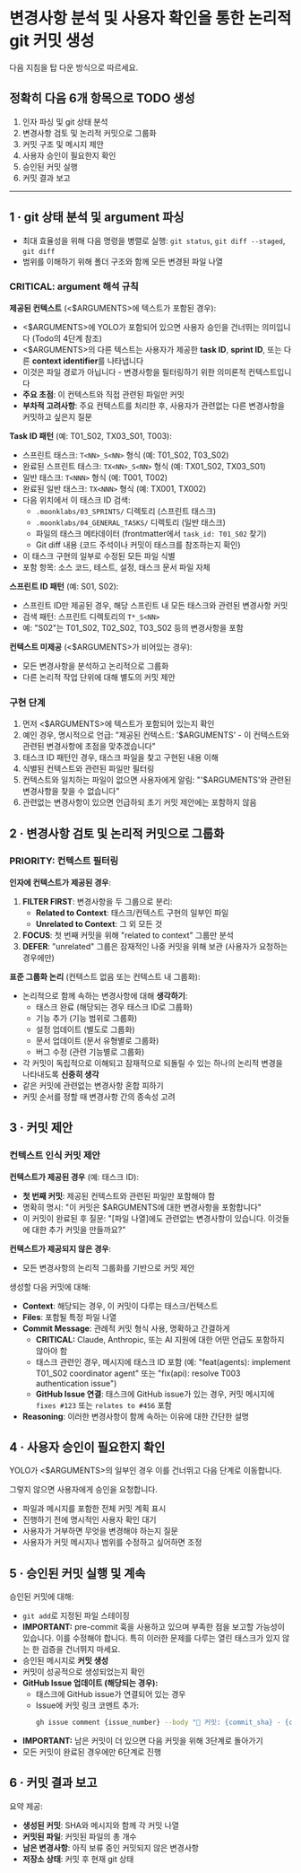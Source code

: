 # 변경사항 분석 및 사용자 확인을 통한 논리적 git 커밋 생성

다음 지침을 탑 다운 방식으로 따르세요.

## 정확히 다음 6개 항목으로 TODO 생성

1. 인자 파싱 및 git 상태 분석
2. 변경사항 검토 및 논리적 커밋으로 그룹화
3. 커밋 구조 및 메시지 제안
4. 사용자 승인이 필요한지 확인
5. 승인된 커밋 실행
6. 커밋 결과 보고

---

## 1 · git 상태 분석 및 argument 파싱

- 최대 효율성을 위해 다음 명령을 병렬로 실행: `git status`, `git diff --staged`, `git diff`
- 범위를 이해하기 위해 폴더 구조와 함께 모든 변경된 파일 나열

### CRITICAL: argument 해석 규칙

**제공된 컨텍스트** (<$ARGUMENTS>에 텍스트가 포함된 경우):

- <$ARGUMENTS>에 YOLO가 포함되어 있으면 사용자 승인을 건너뛰는 의미입니다 (Todo의 4단계 참조)
- <$ARGUMENTS>의 다른 텍스트는 사용자가 제공한 **task ID**, **sprint ID**, 또는 다른 **context identifier**를 나타냅니다
- 이것은 파일 경로가 아닙니다 - 변경사항을 필터링하기 위한 의미론적 컨텍스트입니다
- **주요 초점**: 이 컨텍스트와 직접 관련된 파일만 커밋
- **부차적 고려사항**: 주요 컨텍스트를 처리한 후, 사용자가 관련없는 다른 변경사항을 커밋하고 싶은지 질문

**Task ID 패턴** (예: T01_S02, TX03_S01, T003):

- 스프린트 태스크: `T<NN>_S<NN>` 형식 (예: T01_S02, T03_S02)
- 완료된 스프린트 태스크: `TX<NN>_S<NN>` 형식 (예: TX01_S02, TX03_S01)
- 일반 태스크: `T<NNN>` 형식 (예: T001, T002)
- 완료된 일반 태스크: `TX<NNN>` 형식 (예: TX001, TX002)
- 다음 위치에서 이 태스크 ID 검색:
  - `.moonklabs/03_SPRINTS/` 디렉토리 (스프린트 태스크)
  - `.moonklabs/04_GENERAL_TASKS/` 디렉토리 (일반 태스크)
  - 파일의 태스크 메타데이터 (frontmatter에서 `task_id: T01_S02` 찾기)
  - Git diff 내용 (코드 주석이나 커밋이 태스크를 참조하는지 확인)
- 이 태스크 구현의 일부로 수정된 모든 파일 식별
- 포함 항목: 소스 코드, 테스트, 설정, 태스크 문서 파일 자체

**스프린트 ID 패턴** (예: S01, S02):

- 스프린트 ID만 제공된 경우, 해당 스프린트 내 모든 태스크와 관련된 변경사항 커밋
- 검색 패턴: 스프린트 디렉토리의 `T*_S<NN>`
- 예: "S02"는 T01_S02, T02_S02, T03_S02 등의 변경사항을 포함

**컨텍스트 미제공** (<$ARGUMENTS>가 비어있는 경우):

- 모든 변경사항을 분석하고 논리적으로 그룹화
- 다른 논리적 작업 단위에 대해 별도의 커밋 제안

### 구현 단계

1. 먼저 <$ARGUMENTS>에 텍스트가 포함되어 있는지 확인
2. 예인 경우, 명시적으로 언급: "제공된 컨텍스트: '$ARGUMENTS' - 이 컨텍스트와 관련된 변경사항에 초점을 맞추겠습니다"
3. 태스크 ID 패턴인 경우, 태스크 파일을 찾고 구현된 내용 이해
4. 식별된 컨텍스트와 관련된 파일만 필터링
5. 컨텍스트와 일치하는 파일이 없으면 사용자에게 알림: "'$ARGUMENTS'와 관련된 변경사항을 찾을 수 없습니다"
6. 관련없는 변경사항이 있으면 언급하되 초기 커밋 제안에는 포함하지 않음

## 2 · 변경사항 검토 및 논리적 커밋으로 그룹화

### PRIORITY: 컨텍스트 필터링

**인자에 컨텍스트가 제공된 경우**:

1. **FILTER FIRST**: 변경사항을 두 그룹으로 분리:
   - **Related to Context**: 태스크/컨텍스트 구현의 일부인 파일
   - **Unrelated to Context**: 그 외 모든 것
2. **FOCUS**: 첫 번째 커밋을 위해 "related to context" 그룹만 분석
3. **DEFER**: "unrelated" 그룹은 잠재적인 나중 커밋을 위해 보관 (사용자가 요청하는 경우에만)

**표준 그룹화 논리** (컨텍스트 없음 또는 컨텍스트 내 그룹화):

- 논리적으로 함께 속하는 변경사항에 대해 **생각하기**:
  - 태스크 완료 (해당되는 경우 태스크 ID로 그룹화)
  - 기능 추가 (기능 범위로 그룹화)
  - 설정 업데이트 (별도로 그룹화)
  - 문서 업데이트 (문서 유형별로 그룹화)
  - 버그 수정 (관련 기능별로 그룹화)
- 각 커밋이 독립적으로 이해되고 잠재적으로 되돌릴 수 있는 하나의 논리적 변경을 나타내도록 **신중히 생각**
- 같은 커밋에 관련없는 변경사항 혼합 피하기
- 커밋 순서를 정할 때 변경사항 간의 종속성 고려

## 3 · 커밋 제안

### 컨텍스트 인식 커밋 제안

**컨텍스트가 제공된 경우** (예: 태스크 ID):

- **첫 번째 커밋**: 제공된 컨텍스트와 관련된 파일만 포함해야 함
- 명확히 명시: "이 커밋은 $ARGUMENTS에 대한 변경사항을 포함합니다"
- 이 커밋이 완료된 후 질문: "[파일 나열]에도 관련없는 변경사항이 있습니다. 이것들에 대한 추가 커밋을 만들까요?"

**컨텍스트가 제공되지 않은 경우**:

- 모든 변경사항의 논리적 그룹화를 기반으로 커밋 제안

생성할 다음 커밋에 대해:

- **Context**: 해당되는 경우, 이 커밋이 다루는 태스크/컨텍스트
- **Files**: 포함될 특정 파일 나열
- **Commit Message**: 관례적 커밋 형식 사용, 명확하고 간결하게
  - **CRITICAL:** Claude, Anthropic, 또는 AI 지원에 대한 어떤 언급도 포함하지 않아야 함
  - 태스크 관련인 경우, 메시지에 태스크 ID 포함 (예: "feat(agents): implement T01_S02 coordinator agent" 또는 "fix(api): resolve T003 authentication issue")
  - **GitHub Issue 연결**: 태스크에 GitHub issue가 있는 경우, 커밋 메시지에 `fixes #123` 또는 `relates to #456` 포함
- **Reasoning**: 이러한 변경사항이 함께 속하는 이유에 대한 간단한 설명

## 4 · 사용자 승인이 필요한지 확인

YOLO가 <$ARGUMENTS>의 일부인 경우 이를 건너뛰고 다음 단계로 이동합니다.

그렇지 않으면 사용자에게 승인을 요청합니다.

- 파일과 메시지를 포함한 전체 커밋 계획 표시
- 진행하기 전에 명시적인 사용자 확인 대기
- 사용자가 거부하면 무엇을 변경해야 하는지 질문
- 사용자가 커밋 메시지나 범위를 수정하고 싶어하면 조정

## 5 · 승인된 커밋 실행 및 계속

승인된 커밋에 대해:

- `git add`로 지정된 파일 스테이징
- **IMPORTANT:** pre-commit 훅을 사용하고 있으며 부족한 점을 보고할 가능성이 있습니다. 이를 수정해야 합니다. 특히 이러한 문제를 다루는 열린 태스크가 있지 않는 한 검증을 건너뛰지 마세요.
- 승인된 메시지로 **커밋 생성**
- 커밋이 성공적으로 생성되었는지 확인
- **GitHub Issue 업데이트 (해당되는 경우):**
  - 태스크에 GitHub issue가 연결되어 있는 경우
  - Issue에 커밋 링크 코멘트 추가:
    ```bash
    gh issue comment {issue_number} --body "🔗 커밋: {commit_sha} - {commit_message}"
    ```
- **IMPORTANT:** 남은 커밋이 더 있으면 다음 커밋을 위해 3단계로 돌아가기
- 모든 커밋이 완료된 경우에만 6단계로 진행

## 6 · 커밋 결과 보고

요약 제공:

- **생성된 커밋**: SHA와 메시지와 함께 각 커밋 나열
- **커밋된 파일**: 커밋된 파일의 총 개수
- **남은 변경사항**: 아직 보류 중인 커밋되지 않은 변경사항
- **저장소 상태**: 커밋 후 현재 git 상태